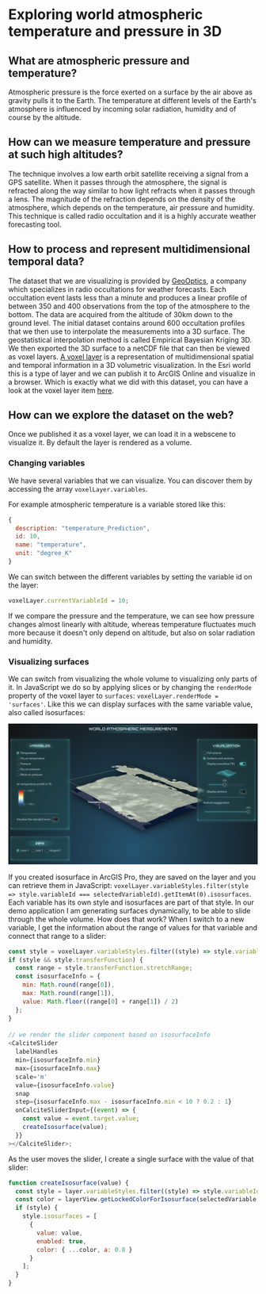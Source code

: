 # Exploring world atmospheric temperature and pressure in 3D

## What are atmospheric pressure and temperature?

Atmospheric pressure is the force exerted on a surface by the air above as gravity pulls it to the Earth. The temperature at different levels of the Earth's atmosphere is influenced by incoming solar radiation, humidity and of course by the altitude.

## How can we measure temperature and pressure at such high altitudes?

The technique involves a low earth orbit satellite receiving a signal from a GPS satellite. When it passes through the atmosphere, the signal is refracted along the way similar to how light refracts when it passes through a lens. The magnitude of the refraction depends on the density of the atmosphere, which depends on the temperature, air pressure and humidity. This technique is called radio occultation and it is a highly accurate weather forecasting tool.

## How to process and represent multidimensional temporal data?

The dataset that we are visualizing is provided by [GeoOptics](https://geooptics.com/), a company which specializes in radio occultations for weather forecasts. Each occultation event lasts less than a minute and produces a linear profile of between 350 and 400 observations from the top of the atmosphere to the bottom. The data are acquired from the altitude of 30km down to the ground level. The initial dataset contains around 600 occultation profiles that we then use to interpolate the measurements into a 3D surface. The geostatistical interpolation method is called Empirical Bayesian Kriging 3D. We then exported the 3D surface to a netCDF file that can then be viewed as voxel layers. [A voxel layer](https://pro.arcgis.com/en/pro-app/2.8/help/mapping/layer-properties/what-is-a-voxel-layer-.htm) is a representation of multidimensional spatial and temporal information in a 3D volumetric visualization. In the Esri world this is a type of layer and we can publish it to ArcGIS Online and visualize in a browser. Which is exactly what we did with this dataset, you can have a look at the voxel layer item [here](https://www.arcgis.com/home/item.html?id=aebb6c67172e4e1386887efe88fc687a).

## How can we explore the dataset on the web?

Once we published it as a voxel layer, we can load it in a webscene to visualize it. By default the layer is rendered as a volume.

### Changing variables

We have several variables that we can visualize. You can discover them by accessing the array `voxelLayer.variables`.

For example atmospheric temperature is a variable stored like this:

```js
{
  description: "temperature_Prediction",
  id: 10,
  name: "temperature",
  unit: "degree_K"
}
```

We can switch between the different variables by setting the variable id on the layer:

```js
voxelLayer.currentVariableId = 10;
```

If we compare the pressure and the temperature, we can see how pressure changes almost linearly with altitude, whereas temperature fluctuates much more because it doesn't only depend on altitude, but also on solar radiation and humidity.

### Visualizing surfaces

We can switch from visualizing the whole volume to visualizing only parts of it. In JavaScript we do so by applying slices or by changing the `renderMode` property of the voxel layer to `surfaces`: `voxelLayer.renderMode = 'surfaces'`.
Like this we can display surfaces with the same variable value, also called isosurfaces:

![surface](images/surface.png)

If you created isosurface in ArcGIS Pro, they are saved on the layer and you can retrieve them in JavaScript: `voxelLayer.variableStyles.filter(style => style.variableId === selectedVariableId).getItemAt(0).isosurfaces`. Each variable has its own style and isosurfaces are part of that style.
In our demo application I am generating surfaces dynamically, to be able to slide through the whole volume. How does that work? When I switch to a new variable, I get the information about the range of values for that variable and connect that range to a slider:

```js
const style = voxelLayer.variableStyles.filter((style) => style.variableId === selectedVariable.id).getItemAt(0);
if (style && style.transferFunction) {
  const range = style.transferFunction.stretchRange;
  const isosurfaceInfo = {
    min: Math.round(range[0]),
    max: Math.round(range[1]),
    value: Math.floor((range[0] + range[1]) / 2)
  };
}

// we render the slider component based on isosurfaceInfo
<CalciteSlider
  labelHandles
  min={isosurfaceInfo.min}
  max={isosurfaceInfo.max}
  scale='m'
  value={isosurfaceInfo.value}
  snap
  step={isosurfaceInfo.max - isosurfaceInfo.min < 10 ? 0.2 : 1}
  onCalciteSliderInput={(event) => {
    const value = event.target.value;
    createIsosurface(value);
  }}
></CalciteSlider>;
```

As the user moves the slider, I create a single surface with the value of that slider:

```js
function createIsosurface(value) {
  const style = layer.variableStyles.filter((style) => style.variableId === selectedVariable.id).getItemAt(0);
  const color = layerView.getLockedColorForIsosurface(selectedVariable.id, value);
  if (style) {
    style.isosurfaces = [
      {
        value: value,
        enabled: true,
        color: { ...color, a: 0.8 }
      }
    ];
  }
}
```
